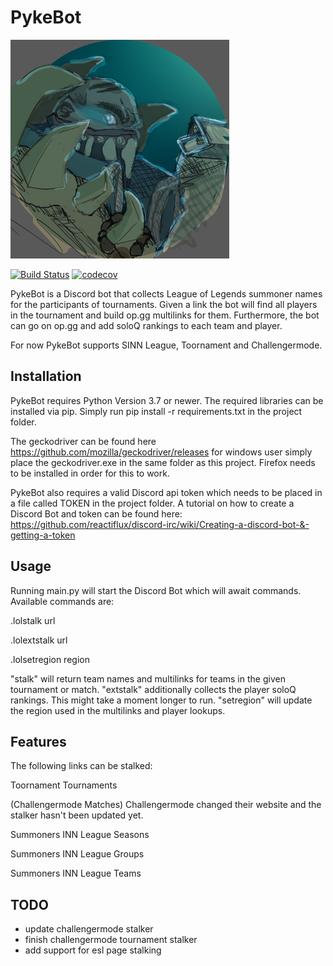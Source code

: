 # PykeBot

![alt text](./PykeIconResize.jpg)

[![Build Status](https://travis-ci.com/Twalord/PykeBot.svg?branch=master)](https://travis-ci.com/Twalord/PykeBot)
[![codecov](https://codecov.io/gh/Twalord/PykeBot/branch/master/graph/badge.svg)](https://codecov.io/gh/Twalord/PykeBot)

PykeBot is a Discord bot that collects League of Legends summoner names for the participants of tournaments.
Given a link the bot will find all players in the tournament and build op.gg multilinks for them.
Furthermore, the bot can go on op.gg and add soloQ rankings to each team and player.

For now PykeBot supports SINN League, Toornament and Challengermode.

## Installation

PykeBot requires Python Version 3.7 or newer.
The required libraries can be installed via pip.
Simply run pip install -r requirements.txt in the project folder.

The geckodriver can be found here https://github.com/mozilla/geckodriver/releases
for windows user simply place the geckodriver.exe in the same folder as this project.
Firefox needs to be installed in order for this to work.

PykeBot also requires a valid Discord api token which needs to be placed in a file called TOKEN in the project folder.
A tutorial on how to create a Discord Bot and token can be found here:
https://github.com/reactiflux/discord-irc/wiki/Creating-a-discord-bot-&-getting-a-token

## Usage

Running main.py will start the Discord Bot which will await commands.
Available commands are:

.lolstalk url

.lolextstalk url

.lolsetregion region

"stalk" will return team names and multilinks for teams in the given tournament or match.
"extstalk" additionally collects the player soloQ rankings. This might take a moment longer to run.
"setregion" will update the region used in the multilinks and player lookups.

## Features

The following links can be stalked:

Toornament Tournaments

(Challengermode Matches)
    Challengermode changed their website and the stalker hasn't been updated yet.

Summoners INN League Seasons

Summoners INN League Groups

Summoners INN League Teams

## TODO

- update challengermode stalker
- finish challengermode tournament stalker
- add support for esl page stalking
